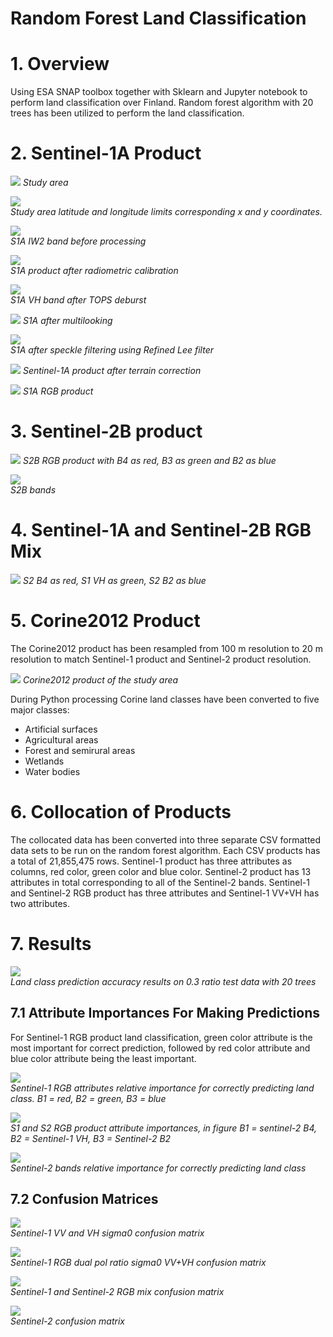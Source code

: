 # Random Forest Land Classification


# 1. Overview

Using ESA SNAP toolbox together with Sklearn and Jupyter notebook to perform land
classification over Finland. Random forest algorithm with 20 trees has been utilized to perform the land classification. 

# 2. Sentinel-1A Product

![](Random-Forest-Images/study-area.png) 
_Study area_

![](Random-Forest-Images/latlong.png)                  
_Study area latitude and longitude limits corresponding x and y coordinates._

![](Random-Forest-Images/S1AIW2imageVH.png)    
_S1A IW2 band before processing_

![](Random-Forest-Images/S1ACalibrated.png)   
_S1A product after radiometric calibration_

![](Random-Forest-Images/after-deburst-vh.jpg)  
_S1A VH band after TOPS deburst_

![](Random-Forest-Images/multilooked-vh.jpg)
_S1A after multilooking_

![](Random-Forest-Images/s1aspecklefiltered.png)              
_S1A after speckle filtering using Refined Lee filter_

![](Random-Forest-Images/subset-terrain-corrected.png)
_Sentinel-1A product after terrain correction_

![](Random-Forest-Images/s1rgb.png)
_S1A RGB product_

# 3. Sentinel-2B product
![](Random-Forest-Images/s2rgb.png)
_S2B RGB product with B4 as red, B3 as green and B2 as blue_

![](Random-Forest-Images/s2b-bands.jpg)                         
_S2B bands_

# 4. Sentinel-1A and Sentinel-2B RGB Mix

![](Random-Forest-Images/s1s2mix.png)
_S2 B4 as red, S1 VH as green, S2 B2 as blue_

# 5. Corine2012 Product
The Corine2012 product has been resampled from 100 m resolution to 20 m resolution to match
Sentinel-1 product and Sentinel-2 product resolution. 

![](Random-Forest-Images/corine12.png)
_Corine2012 product of the study area_

During Python processing Corine land classes have been converted to five major classes:
* Artificial surfaces
* Agricultural areas
* Forest and semirural areas
* Wetlands
* Water bodies


# 6. Collocation of Products

The collocated data has been converted into three separate CSV formatted data sets to be run on the random forest algorithm. Each CSV products has a total of 21,855,475 rows. Sentinel-1 product has three attributes as columns, red color, green color and blue color. Sentinel-2 product has 13 attributes in total corresponding to all of the Sentinel-2 bands. Sentinel-1 and Sentinel-2 RGB product has three attributes and Sentinel-1 VV+VH has two attributes.

# 7. Results

![](Random-Forest-Images/results-new.png)       
_Land class prediction accuracy results on 0.3 ratio test data with 20 trees_

## 7.1 Attribute Importances For Making Predictions

For Sentinel-1 RGB product land classification, green color attribute is the most important for correct prediction, followed by
red color attribute and blue color attribute being the least important. 

![](Random-Forest-Images/s1rgbvars.png)                
_Sentinel-1 RGB attributes relative importance for correctly predicting land class.
B1 = red, B2 = green, B3 = blue_

![](Random-Forest-Images/s1s2rgbvars.png)                      
_S1 and S2 RGB product attribute importances,
in figure B1 = sentinel-2 B4, B2 = Sentinel-1 VH, B3 = Sentinel-2 B2_

![](Random-Forest-Images/s2bandsvars.png)      
_Sentinel-2 bands relative importance for correctly predicting land class_

## 7.2 Confusion Matrices

![](Random-Forest-Images/s1basicnewconfusion.png)      
_Sentinel-1 VV and VH sigma0 confusion matrix_

![](Random-Forest-Images/s1rgbconfusion.png)      
_Sentinel-1 RGB dual pol ratio sigma0 VV+VH confusion matrix_

![](Random-Forest-Images/s1s2confusion-new.png)      
_Sentinel-1 and Sentinel-2 RGB mix confusion matrix_

![](Random-Forest-Images/s2confusion-new-new.png)      
_Sentinel-2 confusion matrix_
